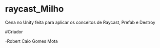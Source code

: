 # raycast_Milho
Cena no Unity feita para aplicar os conceitos de Raycast, Prefab e Destroy

 #Criador
 
 -Robert Caio Gomes Mota
